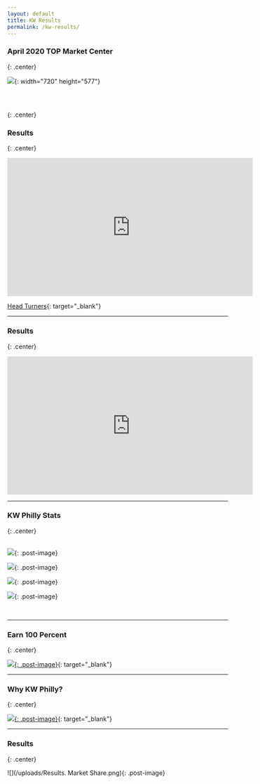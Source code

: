 ```yaml
---
layout: default
title: KW Results
permalink: /kw-results/
---
```


### April 2020 TOP Market Center
{: .center}

![](/uploads/wow.jpg){: width="720" height="577"}

### &nbsp;
{: .center}

### Results
{: .center}

<iframe width="560" height="315" src="https://www.youtube.com/embed/QKJvm3zdVic" frameborder="0" allow="accelerometer; autoplay; encrypted-media; gyroscope; picture-in-picture" allowfullscreen=""></iframe>

[Head Turners](https://outfront.kw.com/agents/head-turners/){: target="_blank"}

---

### Results
{: .center}

<iframe width="560" height="315" src="https://www.youtube.com/embed/APCPEVFzbPM" frameborder="0" allow="accelerometer; autoplay; encrypted-media; gyroscope; picture-in-picture" allowfullscreen=""></iframe>

---

### KW Philly Stats
{: .center}

<br>![](/uploads/1.PNG){: .post-image}

![](/uploads/2.PNG){: .post-image}

![](/uploads/3.PNG){: .post-image}

![](/uploads/4.PNG){: .post-image}

&nbsp;

---

### Earn 100 Percent
{: .center}

[![](/img/earn100.jpg){: .post-image}](/img/earn100.pdf){: target="_blank"}

---

### Why KW Philly?
{: .center}

[![](/img/why-kw.jpg){: .post-image}](/img/why-kw.pdf){: target="_blank"}

---

### Results
{: .center}

![](/uploads/Results. Market Share.png){: .post-image}

&nbsp;